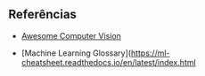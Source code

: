 
## Referências

- [Awesome Computer Vision](https://github.com/jbhuang0604/awesome-computer-vision)
  
- [Machine Learning Glossary](https://ml-cheatsheet.readthedocs.io/en/latest/index.html


